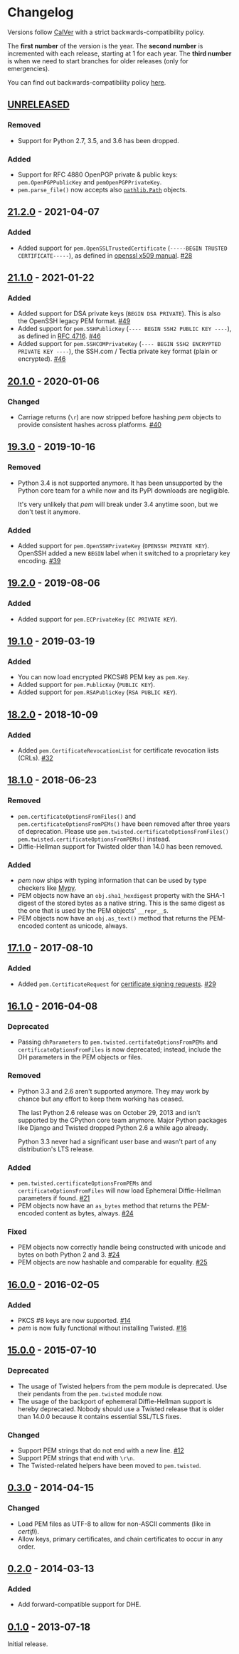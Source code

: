 # Changelog

Versions follow [CalVer](https://calver.org) with a strict backwards-compatibility policy.

The **first number** of the version is the year.
The **second number** is incremented with each release, starting at 1 for each year.
The **third number** is when we need to start branches for older releases (only for emergencies).

You can find out backwards-compatibility policy [here](https://github.com/hynek/pem/blob/main/.github/SECURITY.md).

<!-- changelog follows -->

## [UNRELEASED](https://github.com/hynek/pem/compare/21.2.0...HEAD)

### Removed

- Support for Python 2.7, 3.5, and 3.6 has been dropped.


### Added

- Support for RFC 4880 OpenPGP private & public keys: `pem.OpenPGPPublicKey` and `pemOpenPGPPrivateKey`.
- `pem.parse_file()` now accepts also [`pathlib.Path`](https://docs.python.org/3/library/pathlib.html#pathlib.Path) objects.


## [21.2.0](https://github.com/hynek/pem/compare/21.1.0...21.2.0) - 2021-04-07

### Added

- Added support for `pem.OpenSSLTrustedCertificate` (`-----BEGIN TRUSTED CERTIFICATE-----`), as defined in [openssl x509 manual](https://www.openssl.org/docs/man1.1.1/man1/x509.html).
  [#28](https://github.com/hynek/pem/issues/28)


## [21.1.0](https://github.com/hynek/pem/compare/20.1.0...21.1.0) - 2021-01-22

### Added

- Added support for DSA private keys (`BEGIN DSA PRIVATE`).
  This is also the OpenSSH legacy PEM format.
  [#49](https://github.com/hynek/pem/issues/49)
- Added support for `pem.SSHPublicKey` (`---- BEGIN SSH2 PUBLIC KEY ----`), as defined in [RFC 4716](https://tools.ietf.org/html/rfc4716).
  [#46](https://github.com/hynek/pem/pull/46)
- Added support for `pem.SSHCOMPrivateKey` (`---- BEGIN SSH2 ENCRYPTED PRIVATE KEY ----`), the SSH.com / Tectia private key format (plain or encrypted).
  [#46](https://github.com/hynek/pem/pull/46)


## [20.1.0](https://github.com/hynek/pem/compare/19.3.0...20.1.0) - 2020-01-06

### Changed

- Carriage returns (`\r`) are now stripped before hashing *pem* objects to provide consistent hashes across platforms.
  [#40](https://github.com/hynek/pem/issues/40)


## [19.3.0](https://github.com/hynek/pem/compare/19.2.0...19.3.0) - 2019-10-16

### Removed

- Python 3.4 is not supported anymore.
  It has been unsupported by the Python core team for a while now and its PyPI downloads are negligible.

  It's very unlikely that *pem* will break under 3.4 anytime soon, but we don't test it anymore.

### Added

- Added support for `pem.OpenSSHPrivateKey` (`OPENSSH PRIVATE KEY`).
  OpenSSH added a new `BEGIN` label when it switched to a proprietary key encoding.
  [#39](https://github.com/hynek/pem/pull/39)


## [19.2.0](https://github.com/hynek/pem/compare/19.1.0...19.2.0) - 2019-08-06

### Added

- Added support for `pem.ECPrivateKey` (`EC PRIVATE KEY`).


## [19.1.0](https://github.com/hynek/pem/compare/18.2.0...19.1.0) - 2019-03-19

### Added

- You can now load encrypted PKCS#8 PEM key as `pem.Key`.
- Added support for `pem.PublicKey` (`PUBLIC KEY`).
- Added support for `pem.RSAPublicKey` (`RSA PUBLIC KEY`).


## [18.2.0](https://github.com/hynek/pem/compare/18.1.0...18.2.0) - 2018-10-09

### Added

- Added `pem.CertificateRevocationList` for certificate revocation lists (CRLs).
  [#32](https://github.com/hynek/pem/pull/32)


## [18.1.0](https://github.com/hynek/pem/compare/17.1.0...18.1.0) - 2018-06-23

### Removed

- `pem.certificateOptionsFromFiles()` and `pem.certificateOptionsFromPEMs()` have been removed after three years of deprecation.
  Please use `pem.twisted.certificateOptionsFromFiles()` `pem.twisted.certificateOptionsFromPEMs()` instead.
- Diffie-Hellman support for Twisted older than 14.0 has been removed.


### Added

- *pem* now ships with typing information that can be used by type checkers like [Mypy](http://mypy-lang.org).
- PEM objects now have an `obj.sha1_hexdigest` property with the SHA-1 digest of the stored bytes  as a native string.
  This is the same digest as the one that is used by the PEM objects' `__repr__`s.
- PEM objects now have an `obj.as_text()` method that returns the PEM-encoded content as unicode, always.


## [17.1.0](https://github.com/hynek/pem/compare/16.1.0...17.1.0) - 2017-08-10

### Added

- Added `pem.CertificateRequest` for [certificate signing requests](https://en.wikipedia.org/wiki/Certificate_signing_request).
  [#29](https://github.com/hynek/pem/pull/29)


## [16.1.0](https://github.com/hynek/pem/compare/16.0.0...16.1.0) - 2016-04-08

### Deprecated

- Passing `dhParameters` to `pem.twisted.certifateOptionsFromPEMs` and `certificateOptionsFromFiles` is now deprecated;
  instead, include the DH parameters in the PEM objects or files.

### Removed

- Python 3.3 and 2.6 aren't supported anymore.
  They may work by chance but any effort to keep them working has ceased.

  The last Python 2.6 release was on October 29, 2013 and isn't supported by the CPython core team anymore.
  Major Python packages like Django and Twisted dropped Python 2.6 a while ago already.

  Python 3.3 never had a significant user base and wasn't part of any distribution's LTS release.

### Added

- `pem.twisted.certificateOptionsFromPEMs` and `certificateOptionsFromFiles` will now load Ephemeral Diffie-Hellman parameters if found.
  [#21](https://github.com/hynek/pem/pull/21)
- PEM objects now have an `as_bytes` method that returns the PEM-encoded content as bytes, always.
  [#24](https://github.com/hynek/pem/pull/24)


### Fixed

- PEM objects now correctly handle being constructed with unicode and bytes on both Python 2 and 3.
  [#24](https://github.com/hynek/pem/pull/24)
- PEM objects are now hashable and comparable for equality.
  [#25](https://github.com/hynek/pem/pull/25)


## [16.0.0](https://github.com/hynek/pem/compare/15.0.0...16.0.0) - 2016-02-05

### Added

- PKCS #8 keys are now supported.
  [#14](https://github.com/hynek/pem/pull/14)
- *pem* is now fully functional without installing Twisted.
  [#16](https://github.com/hynek/pem/pull/16)


## [15.0.0](https://github.com/hynek/pem/compare/0.3.0...15.0.0) - 2015-07-10

### Deprecated

- The usage of Twisted helpers from the pem module is deprecated.
  Use their pendants from the `pem.twisted` module now.
- The usage of the backport of ephemeral Diffie-Hellman support is hereby deprecated.
  Nobody should use a Twisted release that is older than 14.0.0 because it contains essential SSL/TLS fixes.

### Changed

- Support PEM strings that do not end with a new line.
  [#12](https://github.com/hynek/pem/pull/12)
- Support PEM strings that end with `\r\n`.
- The Twisted-related helpers have been moved to `pem.twisted`.


## [0.3.0](https://github.com/hynek/pem/compare/0.2.0...0.3.0) - 2014-04-15

### Changed

- Load PEM files as UTF-8 to allow for non-ASCII comments (like in *certifi*).
- Allow keys, primary certificates, and chain certificates to occur in any order.


## [0.2.0](https://github.com/hynek/pem/compare/v0.1.0...0.2.0) - 2014-03-13

### Added

- Add forward-compatible support for DHE.


## [0.1.0](https://github.com/hynek/pem/tree/v0.1.0) - 2013-07-18

Initial release.
